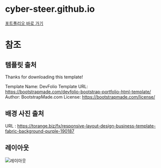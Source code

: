 # cyber-steer.github.io
[포트폴리오 바로 가기](https://cyber-steer.github.io/)

# 참조
## 템플릿 출처
Thanks for downloading this template!

Template Name: DevFolio
Template URL: https://bootstrapmade.com/devfolio-bootstrap-portfolio-html-template/
Author: BootstrapMade.com
License: https://bootstrapmade.com/license/
## 배경 사진 출처
URL : https://torange.biz/fx/responsive-layout-design-business-template-fabric-background-purple-190187

## 레이아웃
![레이아웃](https://github.com/cyber-steer/cyber-steer.github.io/blob/main/media/markdown/layout.png)
